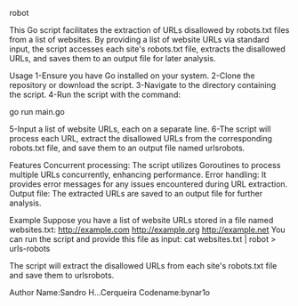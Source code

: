 robot

This Go script facilitates the extraction of URLs disallowed by robots.txt files from a list of websites. By providing a list of website URLs via standard input, the script accesses each site's robots.txt file, extracts the disallowed URLs, and saves them to an output file for later analysis.

Usage
1-Ensure you have Go installed on your system.
2-Clone the repository or download the script.
3-Navigate to the directory containing the script.
4-Run the script with the command:

go run main.go

5-Input a list of website URLs, each on a separate line.
6-The script will process each URL, extract the disallowed URLs from the corresponding robots.txt file, and save them to an output file named urlsrobots.

Features
Concurrent processing: The script utilizes Goroutines to process multiple URLs concurrently, enhancing performance.
Error handling: It provides error messages for any issues encountered during URL extraction.
Output file: The extracted URLs are saved to an output file for further analysis.

Example
Suppose you have a list of website URLs stored in a file named websites.txt:
http://example.com
http://example.org
http://example.net
You can run the script and provide this file as input:
cat websites.txt | robot > urls-robots

The script will extract the disallowed URLs from each site's robots.txt file and save them to urlsrobots.

Author
Name:Sandro H...Cerqueira
Codename:bynar1o


